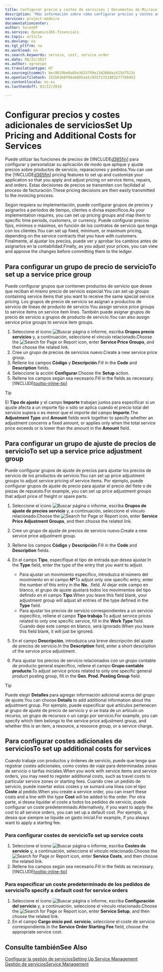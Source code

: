 ```yaml
---
title: Configurar precio y costes de servicios | Documentos de Microsoft
description: "Más información sobre cómo configurar precios y costes adicionales de servicios."
services: project-madeira
documentationcenter: 
author: SorenGP
ms.service: dynamics365-financials
ms.topic: article
ms.devlang: na
ms.tgt_pltfrm: na
ms.workload: na
ms.search.keywords: service, cost, service order
ms.date: 08/22/2017
ms.author: sgroespe
ms.translationtype: HT
ms.sourcegitcommit: bec0619be0a65e3625759e13d2866ac615d7513c
ms.openlocfilehash: 151b63b0f68a6605ae5c935f2331803277766452
ms.contentlocale: es-es
ms.lasthandoff: 03/22/2018

---
```


# <a name="set-up-pricing-and-additional-costs-for-services"></a><span data-ttu-id="a5cf1-103">Configurar precios y costes adicionales de servicios</span><span class="sxs-lookup"><span data-stu-id="a5cf1-103">Set Up Pricing and Additional Costs for Services</span></span>
<span data-ttu-id="a5cf1-104">Puede utilizar las funciones de precios de [!INCLUDE[d365fin](includes/d365fin_md.md)] para configurar y personalizar su aplicación de modo que aplique y ajuste precios sobre productos de servicio, reparaciones y pedidos.</span><span class="sxs-lookup"><span data-stu-id="a5cf1-104">You can use the [!INCLUDE[d365fin](includes/d365fin_md.md)] pricing features to set up and customize your application so that you apply and adjust pricing on service items, repairs, and orders.</span></span> <span data-ttu-id="a5cf1-105">Estas decisiones de precios se transmiten con facilidad al proceso de facturación.</span><span class="sxs-lookup"><span data-stu-id="a5cf1-105">These pricing decisions are then easily transmitted to the invoicing process.</span></span>  
  
<span data-ttu-id="a5cf1-106">Según requiera su implementación, puede configurar grupos de precios y asignarlos a periodos de tiempo, clientes o divisa específicos.</span><span class="sxs-lookup"><span data-stu-id="a5cf1-106">As your implementation requires, you can set up pricing groups and map them to specific time periods, customers, or currency.</span></span> <span data-ttu-id="a5cf1-107">Puede configurar precios fijos, mínimos o máximos, en función de los contratos de servicio que tenga con los clientes.</span><span class="sxs-lookup"><span data-stu-id="a5cf1-107">You can set up fixed, minimum, or maximum pricing, depending on the service contracts that you have with customers.</span></span> <span data-ttu-id="a5cf1-108">Finalmente, al ajustar los precios, puede ver y aprobar los cambios antes de asignarlos en la contabilidad.</span><span class="sxs-lookup"><span data-stu-id="a5cf1-108">Finally, as you adjust your prices, you can view and approve the changes before committing them to the ledger.</span></span>  

## <a name="to-set-up-a-service-price-group"></a><span data-ttu-id="a5cf1-109">Para configurar un grupo de precio de servicio</span><span class="sxs-lookup"><span data-stu-id="a5cf1-109">To set up a service price group</span></span>
<span data-ttu-id="a5cf1-110">Puede configurar grupos que contienen productos de servicio que desee que reciban el mismo precio de servicio especial.</span><span class="sxs-lookup"><span data-stu-id="a5cf1-110">You can set up groups containing service items that you want to receive the same special service pricing.</span></span> <span data-ttu-id="a5cf1-111">Los grupos de precio de servicio se asignan a productos de servicio de líneas de producto de servicio.</span><span class="sxs-lookup"><span data-stu-id="a5cf1-111">You assign service price groups to service items on service item lines.</span></span> <span data-ttu-id="a5cf1-112">También puede asignar grupos de precio de servicio a grupos de producto de servicio.</span><span class="sxs-lookup"><span data-stu-id="a5cf1-112">You can also assign service price groups to service item groups.</span></span>  

1. <span data-ttu-id="a5cf1-113">Seleccione el icono ![Buscar página o informe](media/ui-search/search_small.png "icono Buscar página o informe"), escriba **Grupos precio servicios** y, a continuación, seleccione el vínculo relacionado.</span><span class="sxs-lookup"><span data-stu-id="a5cf1-113">Choose the ![Search for Page or Report](media/ui-search/search_small.png "Search for Page or Report icon") icon, enter **Service Price Groups**, and then choose the related link.</span></span>  
2. <span data-ttu-id="a5cf1-114">Cree un grupo de precios de servicios nuevo.</span><span class="sxs-lookup"><span data-stu-id="a5cf1-114">Create a new service price group.</span></span>  
3. <span data-ttu-id="a5cf1-115">Rellene los campos **Código** y **Descripción**.</span><span class="sxs-lookup"><span data-stu-id="a5cf1-115">Fill in the **Code** and **Description** fields.</span></span>  
4. <span data-ttu-id="a5cf1-116">Seleccione la acción **Configurar**.</span><span class="sxs-lookup"><span data-stu-id="a5cf1-116">Choose the **Setup** action.</span></span>  
2. <span data-ttu-id="a5cf1-117">Rellene los campos según sea necesario.</span><span class="sxs-lookup"><span data-stu-id="a5cf1-117">Fill in the fields as necessary.</span></span> [!INCLUDE[tooltip-inline-tip](includes/tooltip-inline-tip_md.md)]  

 > [!Tip]
 > <span data-ttu-id="a5cf1-118">El **Tipo de ajuste** y el campo **Importe** trabajan juntos para especificar si un ajuste afecta a un importe fijo o sólo se aplica cuando el precio total del servicio supera o es menor que el importe del campo **Importe**.</span><span class="sxs-lookup"><span data-stu-id="a5cf1-118">The **Adjustment Type** and **Amount** fields work together to specify whether an adjustment concerns a fixed amount, or applies only when the total service price exceeds or is lower than the amount in the **Amount** field.</span></span>  

## <a name="to-set-up-a-service-price-adjustment-group"></a><span data-ttu-id="a5cf1-119">Para configurar un grupo de ajuste de precios de servicio</span><span class="sxs-lookup"><span data-stu-id="a5cf1-119">To set up a service price adjustment group</span></span>  
<span data-ttu-id="a5cf1-120">Puede configurar grupos de ajuste de precios para ajustar los precios de servicio de los productos de servicio.</span><span class="sxs-lookup"><span data-stu-id="a5cf1-120">You can set up price adjustment groups to adjust service pricing of service items.</span></span> <span data-ttu-id="a5cf1-121">Por ejemplo, puede configurar grupos de ajuste de precio para ajustar el precio del flete o de piezas de repuesto.</span><span class="sxs-lookup"><span data-stu-id="a5cf1-121">For example, you can set up price adjustment groups that adjust price of freight or spare parts.</span></span>  
  
1. <span data-ttu-id="a5cf1-122">Seleccione el icono ![Buscar página o informe](media/ui-search/search_small.png "icono Buscar página o informe"), escriba **Grupos de ajuste de precios servicio** y, a continuación, seleccione el vínculo relacionado.</span><span class="sxs-lookup"><span data-stu-id="a5cf1-122">Choose the ![Search for Page or Report](media/ui-search/search_small.png "Search for Page or Report icon") icon, enter **Service Price Adjustment Groups**, and then choose the related link.</span></span>  
2. <span data-ttu-id="a5cf1-123">Cree un grupo de ajuste de precios de servicio nuevo.</span><span class="sxs-lookup"><span data-stu-id="a5cf1-123">Create a new service price adjustment group.</span></span>  
3. <span data-ttu-id="a5cf1-124">Rellene los campos **Código** y **Descripción**.</span><span class="sxs-lookup"><span data-stu-id="a5cf1-124">Fill in the **Code** and **Description** fields.</span></span>  
4. <span data-ttu-id="a5cf1-125">En el campo **Tipo**, especifique el tipo de entrada que desea ajustar.</span><span class="sxs-lookup"><span data-stu-id="a5cf1-125">In the **Type** field, enter the type of the entry that you want to adjust.</span></span>  
  
    * <span data-ttu-id="a5cf1-126">Para ajustar un movimiento específico, introduzca el número del movimiento en el campo **Nº**</span><span class="sxs-lookup"><span data-stu-id="a5cf1-126">To adjust only one specific entry, enter the number of this entry in the **No.**</span></span> <span data-ttu-id="a5cf1-127">.</span><span class="sxs-lookup"><span data-stu-id="a5cf1-127">field.</span></span> <span data-ttu-id="a5cf1-128">Al dejar este campo en blanco, el grupo de ajuste ajustará todos los movimientos del tipo definido en el campo **Tipo**.</span><span class="sxs-lookup"><span data-stu-id="a5cf1-128">When you leave this field blank, your adjustment group will adjust all entries of the type defined in the **Type** field.</span></span>  
    * <span data-ttu-id="a5cf1-129">Para ajustar los precios de servicio correspondientes a un servicio específico, rellene el campo **Tipo trabajo**.</span><span class="sxs-lookup"><span data-stu-id="a5cf1-129">To adjust service prices related to only one specific service, fill in the **Work Type** field.</span></span> <span data-ttu-id="a5cf1-130">Cuando deje este campo en blanco, será ignorado.</span><span class="sxs-lookup"><span data-stu-id="a5cf1-130">When you leave this field blank, it will just be ignored.</span></span>  
  
5. <span data-ttu-id="a5cf1-131">En el campo **Descripción**, introduzca una breve descripción del ajuste de precios de servicio.</span><span class="sxs-lookup"><span data-stu-id="a5cf1-131">In the **Description** field, enter a short description of the service price adjustment.</span></span>  
6. <span data-ttu-id="a5cf1-132">Para ajustar los precios de servicio relacionados con un grupo contable de producto general específico, rellene el campo **Grupo contable producto**.</span><span class="sxs-lookup"><span data-stu-id="a5cf1-132">To adjust service prices related to only one specific general product posting group, fill in the **Gen. Prod. Posting Group** field.</span></span>

> [!Tip]
> <span data-ttu-id="a5cf1-133">Puede elegir **Detalles** para agregar información adicional acerca del grupo de ajuste.</span><span class="sxs-lookup"><span data-stu-id="a5cf1-133">You can choose **Details** to add additional information about the adjustment group.</span></span> <span data-ttu-id="a5cf1-134">Por ejemplo, puede especificar qué artículos pertenecen al grupo de ajuste de precio de servicio y si se trata de un artículo un recurso, un grupo de recursos o un cargo por servicio.</span><span class="sxs-lookup"><span data-stu-id="a5cf1-134">For example, you can specify which item belongs to the service price adjustment group, and whether this is an item, a resource, a resource group, or a service charge.</span></span>  

## <a name="to-set-up-additional-costs-for-services"></a><span data-ttu-id="a5cf1-135">Para configurar costes adicionales de servicios</span><span class="sxs-lookup"><span data-stu-id="a5cf1-135">To set up additional costs for services</span></span>
<span data-ttu-id="a5cf1-136">Cuando trabaje con productos y órdenes de servicio, puede que tenga que registrar costes adicionales, como costes de viaje para determinadas zonas de servicio o tarifas iniciales.</span><span class="sxs-lookup"><span data-stu-id="a5cf1-136">When you work with service items and service orders, you may need to register additional costs, such as travel costs to particular service zones or starting fees.</span></span> <span data-ttu-id="a5cf1-137">Cuando cree un pedido de servicio, puede insertar estos costes y se sumará una línea con el tipo **Coste** al pedido.</span><span class="sxs-lookup"><span data-stu-id="a5cf1-137">When you create a service order, you can insert these costs and a line with the type **Cost** will be added to the order.</span></span> <span data-ttu-id="a5cf1-138">Por otra parte, si desea liquidar el coste a todos los pedidos de servicio, puede configurar un coste predeterminado.</span><span class="sxs-lookup"><span data-stu-id="a5cf1-138">Alternatively, if you want to apply the cost to all service orders, you can set up a default cost.</span></span> <span data-ttu-id="a5cf1-139">Por ejemplo, si desea que siempre se liquide un gasto inicial.</span><span class="sxs-lookup"><span data-stu-id="a5cf1-139">For example, if you always want to apply a starting fee.</span></span>
  
### <a name="to-set-up-service-costs"></a><span data-ttu-id="a5cf1-140">Para configurar costes de servicio</span><span class="sxs-lookup"><span data-stu-id="a5cf1-140">To set up service costs</span></span>
1. <span data-ttu-id="a5cf1-141">Seleccione el icono ![Buscar página o informe](media/ui-search/search_small.png "icono Buscar página o informe"), escriba **Costes de servicio** y, a continuación, seleccione el vínculo relacionado.</span><span class="sxs-lookup"><span data-stu-id="a5cf1-141">Choose the ![Search for Page or Report](media/ui-search/search_small.png "Search for Page or Report icon") icon, enter **Service Costs**, and then choose the related link.</span></span> 
2. <span data-ttu-id="a5cf1-142">Rellene los campos según sea necesario.</span><span class="sxs-lookup"><span data-stu-id="a5cf1-142">Fill in the fields as necessary.</span></span> [!INCLUDE[tooltip-inline-tip](includes/tooltip-inline-tip_md.md)]  

### <a name="to-specify-a-default-cost-for-service-orders"></a><span data-ttu-id="a5cf1-143">Para especificar un coste predeterminado de los pedidos de servicio</span><span class="sxs-lookup"><span data-stu-id="a5cf1-143">To specify a default cost for service orders</span></span>
1. <span data-ttu-id="a5cf1-144">Seleccione el icono ![Buscar página o informe](media/ui-search/search_small.png "icono Buscar página o informe"), escriba **Configuración del servicio** y, a continuación, seleccione el vínculo relacionado.</span><span class="sxs-lookup"><span data-stu-id="a5cf1-144">Choose the ![Search for Page or Report](media/ui-search/search_small.png "Search for Page or Report icon") icon, enter **Service Setup**, and then choose the related link.</span></span> 
2. <span data-ttu-id="a5cf1-145">En el campo **Cargo inicio ped. servicio**, seleccione el coste de servicio correspondiente.</span><span class="sxs-lookup"><span data-stu-id="a5cf1-145">In the **Service Order Starting Fee** field, choose the appropriate service cost.</span></span>

## <a name="see-also"></a><span data-ttu-id="a5cf1-146">Consulte también</span><span class="sxs-lookup"><span data-stu-id="a5cf1-146">See Also</span></span>
[<span data-ttu-id="a5cf1-147">Configurar la gestión de servicios</span><span class="sxs-lookup"><span data-stu-id="a5cf1-147">Setting Up Service Management</span></span>](service-setup-service.md)  
[<span data-ttu-id="a5cf1-148">Gestión de servicios</span><span class="sxs-lookup"><span data-stu-id="a5cf1-148">Service Management</span></span>](service-service.md)  

